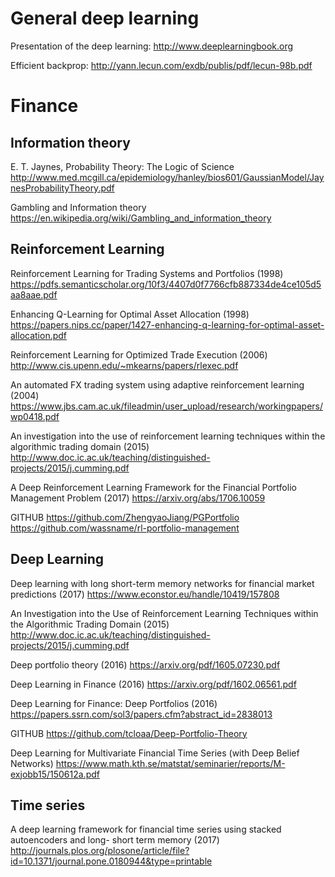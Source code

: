 # General deep learning

Presentation of the deep learning: http://www.deeplearningbook.org

Efficient backprop: http://yann.lecun.com/exdb/publis/pdf/lecun-98b.pdf

# Finance

## Information theory
E. T. Jaynes, Probability Theory: The Logic of Science
http://www.med.mcgill.ca/epidemiology/hanley/bios601/GaussianModel/JaynesProbabilityTheory.pdf

Gambling and Information theory
https://en.wikipedia.org/wiki/Gambling_and_information_theory

## Reinforcement Learning

Reinforcement Learning for Trading Systems and Portfolios (1998) https://pdfs.semanticscholar.org/10f3/4407d0f7766cfb887334de4ce105d5aa8aae.pdf

Enhancing Q-Learning for Optimal Asset Allocation (1998) https://papers.nips.cc/paper/1427-enhancing-q-learning-for-optimal-asset-allocation.pdf

Reinforcement Learning for Optimized Trade Execution (2006) http://www.cis.upenn.edu/~mkearns/papers/rlexec.pdf

An automated FX trading system using adaptive reinforcement learning (2004) https://www.jbs.cam.ac.uk/fileadmin/user_upload/research/workingpapers/wp0418.pdf

An investigation into the use of reinforcement learning techniques within the algorithmic trading domain (2015)
http://www.doc.ic.ac.uk/teaching/distinguished-projects/2015/j.cumming.pdf

A Deep Reinforcement Learning Framework for the Financial Portfolio Management Problem (2017) https://arxiv.org/abs/1706.10059

GITHUB https://github.com/ZhengyaoJiang/PGPortfolio https://github.com/wassname/rl-portfolio-management

## Deep Learning
Deep learning with long short-term memory networks for financial market predictions (2017) https://www.econstor.eu/handle/10419/157808

An Investigation into the Use of Reinforcement Learning Techniques within the Algorithmic Trading Domain (2015) http://www.doc.ic.ac.uk/teaching/distinguished-projects/2015/j.cumming.pdf

Deep portfolio theory (2016) https://arxiv.org/pdf/1605.07230.pdf

Deep Learning in Finance (2016) https://arxiv.org/pdf/1602.06561.pdf

Deep Learning for Finance: Deep Portfolios (2016) https://papers.ssrn.com/sol3/papers.cfm?abstract_id=2838013

GITHUB https://github.com/tcloaa/Deep-Portfolio-Theory

Deep Learning for Multivariate Financial Time Series (with Deep Belief Networks)
https://www.math.kth.se/matstat/seminarier/reports/M-exjobb15/150612a.pdf

## Time series
A deep learning framework for financial time series using stacked autoencoders and long- short term memory (2017) http://journals.plos.org/plosone/article/file?id=10.1371/journal.pone.0180944&type=printable
